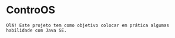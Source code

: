 ﻿# ControOS
    Olá! Este projeto tem como objetivo colocar em prática algumas habilidade com Java SE.
 
